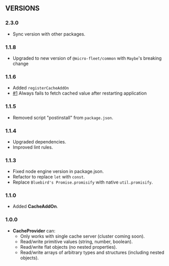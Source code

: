 ## VERSIONS


### 2.3.0
- Sync version with other packages.

### 1.1.8
- Upgraded to new version of `@micro-fleet/common` with `Maybe`'s breaking change

### 1.1.6
- Added `registerCacheAddOn`
- [#1](https://github.com/gennovative/micro-fleet-cache/issues/1) Always fails to fetch cached value after restarting application

### 1.1.5
- Removed script "postinstall" from `package.json`.

### 1.1.4
- Upgraded dependencies.
- Improved lint rules.

### 1.1.3
- Fixed node engine version in package.json.
- Refactor to replace `let` with `const`.
- Replace `Bluebird's Promise.promisify` with native `util.promisify`.

### 1.1.0
  - Added **CacheAddOn**.

### 1.0.0
* **CacheProvider** can:
  - Only works with single cache server (cluster coming soon).
  - Read/write primitive values (string, number, boolean).
  - Read/write flat objects (no nested properties).
  - Read/write arrays of arbitrary types and structures (including nested objects).